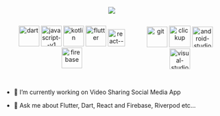 <p align="center">
    <a href="https://github.com/DenverCoder1/readme-typing-svg">
        <img src="https://readme-typing-svg.herokuapp.com?lines=Flutter+and+react+developer;3+years+app+development+experience;Learning+Node+js;&center=false&width=500&height=50&font=Fira%20Code&color=ed3b8e&fontweight=500&fontsize=26" style="max-width:100%;">
    </a>
</p>

<div align="center" width="500" style="display: flex; justify-content:space-around; max-width: 100%;" >
    <ul display="flex">
        <img width="48" height="48" src="https://img.icons8.com/color/48/dart.png" alt="dart"/>
        <img width="48" height="48" src="https://img.icons8.com/color/48/javascript--v1.png" alt="javascript--v1"/>
        <img width="48" height="48" src="https://img.icons8.com/color/48/kotlin.png" alt="kotlin"/>
        <label>   </label>
        <img width="48" height="48" src="https://img.icons8.com/fluency/48/flutter.png" alt="flutter"/>
        <img width="40" height="40" src="https://img.icons8.com/ultraviolet/40/react--v1.png" alt="react--v1"/>
        <img width="48" height="48" src="https://img.icons8.com/color/48/firebase.png" alt="firebase"/>
    </ul>
    <ul display="flex">
        <img width="48" height="48" src="https://img.icons8.com/color/48/git.png" alt="git"/>
        <img width="50" height="50" src="https://img.icons8.com/bubbles/50/clickup.png" alt="clickup"/>
        <img width="48" height="48" src="https://img.icons8.com/fluency/48/android-studio--v3.png" alt="android-studio--v3"/>
        <img width="48" height="48" src="https://img.icons8.com/fluency/48/visual-studio-code-2019.png" alt="visual-studio-code-2019"/>
    </ul>
</div>
<br/>
<!--
**dawitesfa/dawitesfa** is a ✨ _special_ ✨ repository because its `README.md` (this file) appears on your GitHub profile-->

<!-- Here are some ideas to get you started:--> 

- 🔭 I’m currently working on Video Sharing Social Media App
<!-- - 🌱 I’m currently learning ... -->
<!-- - 👯 I’m looking to collaborate on ... -->
<!-- - 🤔 I’m looking for help with ... -->
- 💬 Ask me about Flutter, Dart, React and Firebase, Riverpod etc...
<!-- - 📫 How to reach me: ... -->
<!-- - 😄 Pronouns: ... -->
<!-- - ⚡ Fun fact: ... -->

